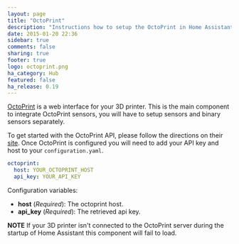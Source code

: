 ```yaml
---
layout: page
title: "OctoPrint"
description: "Instructions how to setup the OctoPrint in Home Assistant."
date: 2015-01-20 22:36
sidebar: true
comments: false
sharing: true
footer: true
logo: octoprint.png
ha_category: Hub
featured: false
ha_release: 0.19
---
```


[OctoPrint](http://octoprint.org/) is a web interface for your 3D printer. This is the main component to integrate OctoPrint sensors, you will have to setup sensors and binary sensors separately.

To get started with the OctoPrint API, please follow the directions on their [site](http://docs.octoprint.org/en/master/api/general.html). Once OctoPrint is configured you will need to add your API key and host to your `configuration.yaml`. 


```yaml
octoprint:
  host: YOUR_OCTOPRINT_HOST
  api_key: YOUR_API_KEY
```

Configuration variables:

- **host** (*Required*): The octoprint host.
- **api_key** (*Required*): The retrieved api key.


**NOTE** If your 3D printer isn't connected to the OctoPrint server during the startup of Home Assistant this component will fail to load.
